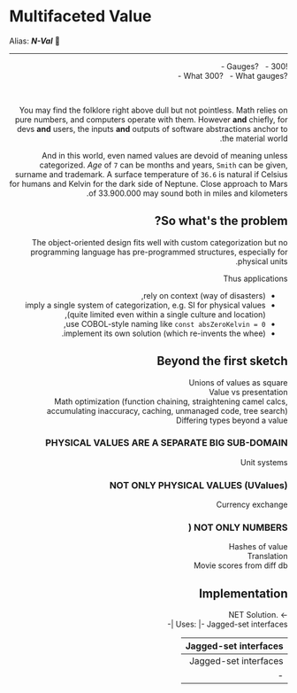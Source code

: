 # Multifaceted Value

Alias: _**N-Val**_ :diamond_shape_with_a_dot_inside:

---
<div dir="rtl">!Gauges?&nbsp;&nbsp;&nbsp;-&nbsp;300&nbsp;-</dir>
<div dir="rtl">?What 300?&nbsp;&nbsp;&nbsp;-&nbsp;What gauges&nbsp;-</dir>
<p>&nbsp;</p>

You may find the folklore right above dull but not pointless. Math relies on pure numbers, and computers operate with them. However **and** chiefly, for devs **and** users, the inputs **and** outputs of software abstractions anchor to the material world.

And in this world, even named values are devoid of meaning unless categorized. _Age_ of `7` can be months and years, `Smith` can be given, surname and trademark. A surface temperature of  `36.6` is natural if Celsius for humans and Kelvin for the dark side of Neptune. Close approach to Mars of 33.900.000 may sound both in miles and kilometers.

## So what's the problem?

The object-oriented design fits well with custom categorization but no programming language has pre-programmed structures, especially for physical units. 

 Thus applications 

 - rely on context (way of disasters),
 - imply a single system of categorization, e.g. SI for physical values (quite limited even within a single culture and location),
 - use COBOL-style naming like `const absZeroKelvin = 0`,
 - implement its own solution (which re-invents the whee).

## Beyond the first sketch

Unions of values as square\
Value vs presentation\
Math optimization (function chaining, straightening camel calcs, accumulating inaccuracy, caching, unmanaged code, tree search)\
Differing types beyond a value

### PHYSICAL VALUES ARE A SEPARATE BIG SUB-DOMAIN

Unit systems

### NOT ONLY PHYSICAL VALUES (UValues) 

Currency exchange

### NOT ONLY NUMBERS (

Hashes of value\
Translation\
Movie scores from diff db

## Implementation
-> .NET Solution\
Uses:
|- Jagged-set interfaces
|- 

| Jagged-set interfaces 
|- 
| Jagged-set interfaces 
|- 


